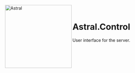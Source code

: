 <div>
  <img width="220" height="210" align="left" src="https://i.ibb.co/Yjk6WKb/Logo.png" alt="Astral"/>
  <br>
  <h1>Astral.Control</h1>
  <p>User interface for the server.</p>
</div>
<br/>
<br/>

